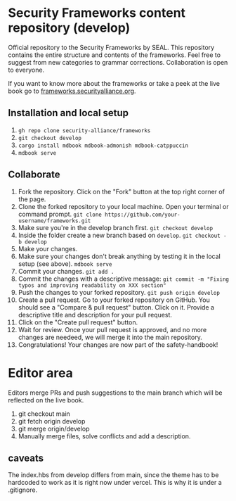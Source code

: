 # Security Frameworks content repository (develop)
Official repository to the Security Frameworks by SEAL. This repository contains the entire
structure and contents of the frameworks. Feel free to suggest from new categories to grammar
corrections. Collaboration is open to everyone.

If you want to know more about the frameworks or take a peek at the live book go to
[frameworks.securityalliance.org](https://frameworks.securityalliance.org).

## Installation and local setup
1. `gh repo clone security-alliance/frameworks`
2. `git checkout develop`
3. `cargo install mdbook mdbook-admonish mdbook-catppuccin`
4. `mdbook serve`

## Collaborate
1. Fork the repository. Click on the "Fork" button at the top right corner of the page.
2. Clone the forked repository to your local machine. Open your terminal or command prompt.
`git clone https://github.com/your-username/frameworks.git`
1. Make sure you're in the develop branch first.
`git checkout develop`
2. Inside the folder create a new branch based on `develop`.
`git checkout -b develop`
1. Make your changes.
2. Make sure your changes don't break anything by testing it in the local setup (see above).
`mdbook serve`
1. Commit your changes.
`git add .`
1. Commit the changes with a descriptive message:
`git commit -m "Fixing typos and improving readability on XXX section"`
1. Push the changes to your forked repository.
`git push origin develop`
1. Create a pull request. Go to your forked repository on GitHub. You should see a "Compare & pull
   request" button. Click on it. Provide a descriptive title and description for your pull request.
2. Click on the "Create pull request" button.
3.  Wait for review. Once your pull request is approved, and no more changes are needeed, we will
    merge it into the main repository.
4.  Congratulations! Your changes are now part of the safety-handbook!

# Editor area
Editors merge PRs and push suggestions to the main branch which will be reflected on the live book.
1. git checkout main
2. git fetch origin develop
3. git merge origin/develop
4. Manually merge files, solve conflicts and add a description.

## caveats
The index.hbs from develop differs from main, since the theme has to be hardcoded to work as it is
right now under vercel. This is why it is under a .gitignore.
